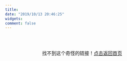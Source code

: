 ```yaml
---
title: 
date: "2019/10/13 20:46:25"
widgets:
comment: false
---
```


<div style="text-align: center;padding: 50px;font-size: 1.1em">
    找不到这个奇怪的链接！<a href="/">点击返回首页</a>
</div>

